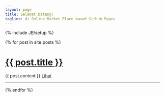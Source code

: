 ```yaml
---
layout: page
title: Selamat Datang!
tagline: di Online Market Place based Github Pages
---
```

{% include JB/setup %}

<div class="container">
  {% for post in site.posts %}
  <div class='posts'>
    <h1><a href="{{ BASE_PATH }}{{ post.url }}">{{ post.title }}</a></h1>
    {{ post.content }}
	<a href="{{ BASE_PATH }}{{post.url}}" class='tombol'>Lihat</a>
	<hr>
  {% endfor %}
  </div>
